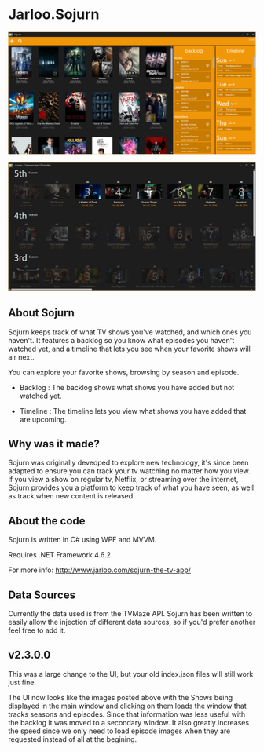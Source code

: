 Jarloo.Sojurn
=============

![alt tag](/images/mainWindow.png)

![alt tag](/images/episodeWindow.png)


About Sojurn
------------

Sojurn keeps track of what TV shows you've watched, and which ones you haven't. It features a backlog so you know what episodes you haven't watched yet, and a timeline that lets you see when your favorite shows will air next. 

You can explore your favorite shows, browsing by season and episode.

- Backlog : The backlog shows what shows you have added but not watched yet.

- Timeline : The timeline lets you view what shows you have added that are upcoming.

Why was it made?
----------------

Sojurn was originally deveoped to explore new technology, it's since been adapted to ensure you can track your tv watching no matter how you view. If you view a show on regular tv, Netflix, or streaming over the internet, Sojurn provides you a platform to keep track of what you have seen, as well as track when new content is released.


About the code
--------------

Sojurn is written in C# using WPF and MVVM. 


Requires .NET Framework 4.6.2.

For more info:
http://www.jarloo.com/sojurn-the-tv-app/


Data Sources
------------

Currently the data used is from the TVMaze API. Sojurn has been written to easily allow the injection of different data sources, so if you'd prefer another feel free to add it.


v2.3.0.0 
------------

This was a large change to the UI, but your old index.json files will still work just fine. 

The UI now looks like the images posted above with the Shows being displayed in the main window and clicking on them loads the window that tracks seasons and episodes. Since that information was less useful with the backlog it was moved to a secondary window. It also greatly increases the speed since we only need to load episode images when they are requested instead of all at the begining. 




